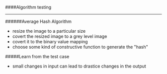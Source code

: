 ####Algorithm testing

-----

######Average Hash Algorithm 
- resize the image to a particular size
- covert the resized image to a grey level image
- covert it to the binary value mapping
- choose some kind of constructive function to generate the "hash"

#####Learn from the test case 
- small changes in input can lead to drastice changes in the output



